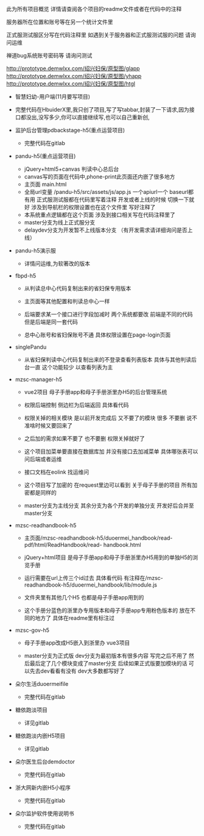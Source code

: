 此为所有项目概览 详情请查阅各个项目的readme文件或者在代码中的注释 

服务器所在位置和账号等在另一个统计文件里

正式服测试服区分写在代码注释里 如遇到关于服务器和正式服测试服的问题 请询问运维

禅道bug系统账号密码等 请询问测试



http://prototype.demwlxx.com/绍兴妇保/原型图/glapp
http://prototype.demwlxx.com/绍兴妇保/原型图/yhapp
http://prototype.demwlxx.com/绍兴妇保/原型图/htgl



-  智慧妇幼-用户端(11月要写项目)

  - 完整代码在HbuiderX里,我只创了项目,写了写tabbar,封装了一下请求,因为接口都没出,没写多少,你可以直接继续写,也可以自己重新创,

    

- 监护后台管理pdbackstage-h5(重点运营项目)
  
  - 完整代码在gitlab



- pandu-h5(重点运营项目)

  - jQuery+html5+canvas 判读中心总后台
  - canvas写的页面在代码中,phone-print此页面还内嵌了很多地方
  - 主页面  main.html  
  - 全局url变量  /pandu-h5/src/assets/js/app.js 一个apiurl一个 baseurl都有用 正式服测试服都在代码里写着注释 开发或者上线的时候 切换一下就好  涉及到导航栏的权限设置也在这个文件里 写好注释了
  - 本系统重点逻辑都在这个页面 涉及到接口相关写在代码注释里了
  - master分支为线上正式服分支
  - delaydev分支为开发暂不上线版本分支 （有开发需求请详细询问是否上线）
  
  
  
- pandu-h5演示服

  - 详情问运维,为软著改的版本



- fbpd-h5

  - 从判读总中心代码复制出来的省妇保专用版本

  - 主页面等其他配置和判读总中心一样

  - 后端要求某一个接口进行字段加减时 两个系统都要改 前端是不同的代码 但是后端是同一套代码

  - 总中心账号和省妇保账号不通 具体权限设置在page-login页面

    

- singlePandu

  - 从省妇保判读中心代码复制出来的不登录查看列表版本 具体与其他判读后台一直 这个功能较少 以查看列表为主

    

- mzsc-manager-h5

  - vue2项目 母子手册app和母子手册浙里办H5的后台管理系统

  - 权限后端控制 侧边栏为后端返回 具体看代码

  - 权限关掉的相关模块 是以前开发完成后 又不要了的模块 很多 不要删 说不准啥时候又要回来了

  - 之后加的需求如果不要了 也不要删 权限关掉就好了

  - 这个项目加菜单要直接在数据库加 并没有接口去加减菜单 具体哪张表可以问后端或者运维

  - 接口文档在eolink 找运维问

  - 这个项目写了加密的 在request里边可以看到 关于母子手册的项目 所有加密都是同样的

  - master分支为主线分支 其余分支为各个开发的单独分支 开发好后合并至master分支

    

- mzsc-readhandbook-h5

  - 主页面/mzsc-readhandbook-h5/duoermei_handbook/read-pdf/html/ReadHandbook/read- handbook.html

  - jQuery+html项目 是母子手册app和母子手册浙里办H5用到的单独H5的浏览手册

  - 运行需要在url上传三个id过去 具体看代码 有注释在/mzsc-readhandbook-h5/duoermei_handbook/lib/module.js

  - 文件夹里有其他几个H5 也都是母子手册app用到的

  - 这个手册分蓝色的浙里办专用版本和母子手册app专用粉色版本的 放在不同的地方了 具体在readme里有标注过

    

- mzsc-gov-h5

  - 母子手册app改成H5嵌入到浙里办 vue3项目

  - master分支为正式版 dev分支为最初版本有很多内容 写完之后不用了 然后最后定了几个模块变成了master分支 后续如果正式版要加模块的话 可以先去dev看看有没有 dev大多数都写好了

    

- 朵尔生活duoermeifile

  - 完整代码在gitlab

    

- 糖依跑淡项目

  - 详见gitlab




- 糖依跑淡内嵌H5项目

  - 详见gitlab



- 朵尔医生后台demdoctor

  - 完整代码在gitlab



- 浙大网新内嵌H5小程序
  - 完整代码在gitlab



- 朵尔监护软件使用说明书
  
  - 完整代码在gitlab
  
    

